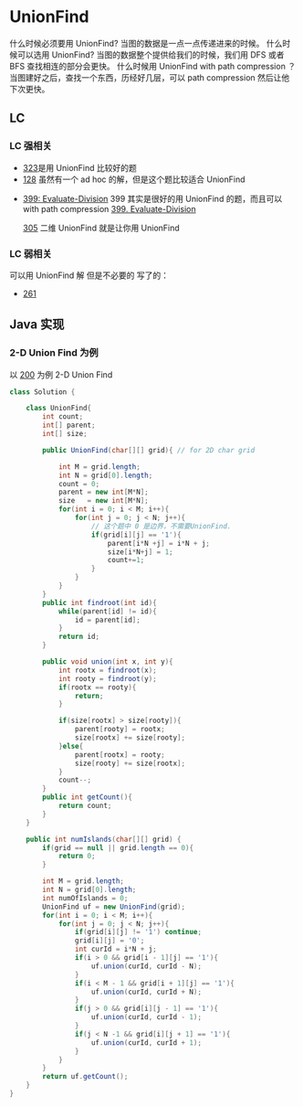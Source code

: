# UnionFind

什么时候必须要用 UnionFind?
当图的数据是一点一点传递进来的时候。
什么时候可以选用 UnionFind?
当图的数据整个提供给我们的时候，我们用 DFS
或者 BFS 查找相连的部分会更快。
什么时候用 UnionFind with path compression ？
当图建好之后，查找一个东西，历经好几层，可以 path compression 然后让他下次更快。

## LC

### LC 强相关

- [323]()是用 UnionFind 比较好的题
- [128]() 虽然有一个 ad hoc 的解，但是这个题比较适合 UnionFind

* [399: Evaluate-Division](https://leetcode.com/problems/evaluate-division/) 399 其实是很好的用 UnionFind 的题，而且可以 with path compression
  [399. Evaluate-Division](leetCode-399-Evaluate-Division.md)

  [305]() 二维 UnionFind 就是让你用 UnionFind

### LC 弱相关

可以用 UnionFind 解 但是不必要的
写了的：

- [261]()

## Java 实现

### 2-D Union Find 为例

以 [200](leetCode-200-Number-of-Islands.md) 为例
2-D Union Find

```java
class Solution {

    class UnionFind{
        int count;
        int[] parent;
        int[] size;

        public UnionFind(char[][] grid){ // for 2D char grid

            int M = grid.length;
            int N = grid[0].length;
            count = 0;
            parent = new int[M*N];
            size   = new int[M*N];
            for(int i = 0; i < M; i++){
                for(int j = 0; j < N; j++){
                    // 这个题中 0 是边界，不需要UnionFind.
                    if(grid[i][j] == '1'){
                        parent[i*N +j] = i*N + j;
                        size[i*N+j] = 1;
                        count+=1;
                    }
                }
            }
        }
        public int findroot(int id){
            while(parent[id] != id){
                id = parent[id];
            }
            return id;
        }

        public void union(int x, int y){
            int rootx = findroot(x);
            int rooty = findroot(y);
            if(rootx == rooty){
                return;
            }

            if(size[rootx] > size[rooty]){
                parent[rooty] = rootx;
                size[rootx] += size[rooty];
            }else{
                parent[rootx] = rooty;
                size[rooty] += size[rootx];
            }
            count--;
        }
        public int getCount(){
            return count;
        }
    }

    public int numIslands(char[][] grid) {
        if(grid == null || grid.length == 0){
            return 0;
        }

        int M = grid.length;
        int N = grid[0].length;
        int numOfIslands = 0;
        UnionFind uf = new UnionFind(grid);
        for(int i = 0; i < M; i++){
            for(int j = 0; j < N; j++){
                if(grid[i][j] != '1') continue;
                grid[i][j] = '0';
                int curId = i*N + j;
                if(i > 0 && grid[i - 1][j] == '1'){
                    uf.union(curId, curId - N);
                }
                if(i < M - 1 && grid[i + 1][j] == '1'){
                    uf.union(curId, curId + N);
                }
                if(j > 0 && grid[i][j - 1] == '1'){
                    uf.union(curId, curId - 1);
                }
                if(j < N -1 && grid[i][j + 1] == '1'){
                    uf.union(curId, curId + 1);
                }
            }
        }
        return uf.getCount();
    }
}
```
